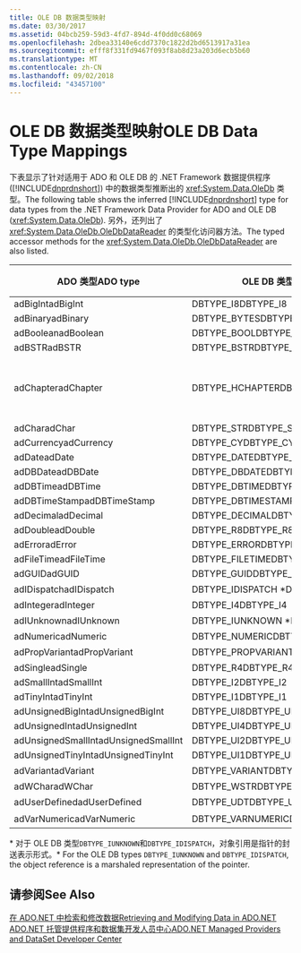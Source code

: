 ```yaml
---
title: OLE DB 数据类型映射
ms.date: 03/30/2017
ms.assetid: 04bcb259-59d3-4fd7-894d-4f0dd0c68069
ms.openlocfilehash: 2dbea33140e6cdd7370c1822d2bd6513917a31ea
ms.sourcegitcommit: efff8f331fd9467f093f8ab8d23a203d6ecb5b60
ms.translationtype: MT
ms.contentlocale: zh-CN
ms.lasthandoff: 09/02/2018
ms.locfileid: "43457100"
---
```

# <a name="ole-db-data-type-mappings"></a><span data-ttu-id="9ac7e-102">OLE DB 数据类型映射</span><span class="sxs-lookup"><span data-stu-id="9ac7e-102">OLE DB Data Type Mappings</span></span>
<span data-ttu-id="9ac7e-103">下表显示了针对适用于 ADO 和 OLE DB 的 .NET Framework 数据提供程序 ([!INCLUDE[dnprdnshort](../../../../includes/dnprdnshort-md.md)]) 中的数据类型推断出的 <xref:System.Data.OleDb> 类型。</span><span class="sxs-lookup"><span data-stu-id="9ac7e-103">The following table shows the inferred [!INCLUDE[dnprdnshort](../../../../includes/dnprdnshort-md.md)] type for data types from the .NET Framework Data Provider for ADO and OLE DB (<xref:System.Data.OleDb>).</span></span> <span data-ttu-id="9ac7e-104">另外，还列出了 <xref:System.Data.OleDb.OleDbDataReader> 的类型化访问器方法。</span><span class="sxs-lookup"><span data-stu-id="9ac7e-104">The typed accessor methods for the <xref:System.Data.OleDb.OleDbDataReader> are also listed.</span></span>  
  
|<span data-ttu-id="9ac7e-105">ADO 类型</span><span class="sxs-lookup"><span data-stu-id="9ac7e-105">ADO type</span></span>|<span data-ttu-id="9ac7e-106">OLE DB 类型</span><span class="sxs-lookup"><span data-stu-id="9ac7e-106">OLE DB type</span></span>|[!INCLUDE[dnprdnshort](../../../../includes/dnprdnshort-md.md)]<span data-ttu-id="9ac7e-107"> 类型</span><span class="sxs-lookup"><span data-stu-id="9ac7e-107"> type</span></span>|[!INCLUDE[dnprdnshort](../../../../includes/dnprdnshort-md.md)]<span data-ttu-id="9ac7e-108"> 类型化访问器</span><span class="sxs-lookup"><span data-stu-id="9ac7e-108"> typed accessor</span></span>|  
|--------------|-----------------|----------------------------------------------------------------------|--------------------------------------------------------------------------------|  
|<span data-ttu-id="9ac7e-109">adBigInt</span><span class="sxs-lookup"><span data-stu-id="9ac7e-109">adBigInt</span></span>|<span data-ttu-id="9ac7e-110">DBTYPE_I8</span><span class="sxs-lookup"><span data-stu-id="9ac7e-110">DBTYPE_I8</span></span>|<span data-ttu-id="9ac7e-111">Int64</span><span class="sxs-lookup"><span data-stu-id="9ac7e-111">Int64</span></span>|<span data-ttu-id="9ac7e-112">GetInt64()</span><span class="sxs-lookup"><span data-stu-id="9ac7e-112">GetInt64()</span></span>|  
|<span data-ttu-id="9ac7e-113">adBinary</span><span class="sxs-lookup"><span data-stu-id="9ac7e-113">adBinary</span></span>|<span data-ttu-id="9ac7e-114">DBTYPE_BYTES</span><span class="sxs-lookup"><span data-stu-id="9ac7e-114">DBTYPE_BYTES</span></span>|<span data-ttu-id="9ac7e-115">Byte[]</span><span class="sxs-lookup"><span data-stu-id="9ac7e-115">Byte[]</span></span>|<span data-ttu-id="9ac7e-116">GetBytes()</span><span class="sxs-lookup"><span data-stu-id="9ac7e-116">GetBytes()</span></span>|  
|<span data-ttu-id="9ac7e-117">adBoolean</span><span class="sxs-lookup"><span data-stu-id="9ac7e-117">adBoolean</span></span>|<span data-ttu-id="9ac7e-118">DBTYPE_BOOL</span><span class="sxs-lookup"><span data-stu-id="9ac7e-118">DBTYPE_BOOL</span></span>|<span data-ttu-id="9ac7e-119">Boolean</span><span class="sxs-lookup"><span data-stu-id="9ac7e-119">Boolean</span></span>|<span data-ttu-id="9ac7e-120">GetBoolean()</span><span class="sxs-lookup"><span data-stu-id="9ac7e-120">GetBoolean()</span></span>|  
|<span data-ttu-id="9ac7e-121">adBSTR</span><span class="sxs-lookup"><span data-stu-id="9ac7e-121">adBSTR</span></span>|<span data-ttu-id="9ac7e-122">DBTYPE_BSTR</span><span class="sxs-lookup"><span data-stu-id="9ac7e-122">DBTYPE_BSTR</span></span>|<span data-ttu-id="9ac7e-123">String</span><span class="sxs-lookup"><span data-stu-id="9ac7e-123">String</span></span>|<span data-ttu-id="9ac7e-124">GetString()</span><span class="sxs-lookup"><span data-stu-id="9ac7e-124">GetString()</span></span>|  
|<span data-ttu-id="9ac7e-125">adChapter</span><span class="sxs-lookup"><span data-stu-id="9ac7e-125">adChapter</span></span>|<span data-ttu-id="9ac7e-126">DBTYPE_HCHAPTER</span><span class="sxs-lookup"><span data-stu-id="9ac7e-126">DBTYPE_HCHAPTER</span></span>|<span data-ttu-id="9ac7e-127">通过 `DataReader` 支持。</span><span class="sxs-lookup"><span data-stu-id="9ac7e-127">Supported through the `DataReader`.</span></span> <span data-ttu-id="9ac7e-128">请参阅[使用 DataReader 检索数据](../../../../docs/framework/data/adonet/retrieving-data-using-a-datareader.md)。</span><span class="sxs-lookup"><span data-stu-id="9ac7e-128">See [Retrieving Data Using a DataReader](../../../../docs/framework/data/adonet/retrieving-data-using-a-datareader.md).</span></span>|<span data-ttu-id="9ac7e-129">GetValue()</span><span class="sxs-lookup"><span data-stu-id="9ac7e-129">GetValue()</span></span>|  
|<span data-ttu-id="9ac7e-130">adChar</span><span class="sxs-lookup"><span data-stu-id="9ac7e-130">adChar</span></span>|<span data-ttu-id="9ac7e-131">DBTYPE_STR</span><span class="sxs-lookup"><span data-stu-id="9ac7e-131">DBTYPE_STR</span></span>|<span data-ttu-id="9ac7e-132">String</span><span class="sxs-lookup"><span data-stu-id="9ac7e-132">String</span></span>|<span data-ttu-id="9ac7e-133">GetString()</span><span class="sxs-lookup"><span data-stu-id="9ac7e-133">GetString()</span></span>|  
|<span data-ttu-id="9ac7e-134">adCurrency</span><span class="sxs-lookup"><span data-stu-id="9ac7e-134">adCurrency</span></span>|<span data-ttu-id="9ac7e-135">DBTYPE_CY</span><span class="sxs-lookup"><span data-stu-id="9ac7e-135">DBTYPE_CY</span></span>|<span data-ttu-id="9ac7e-136">Decimal</span><span class="sxs-lookup"><span data-stu-id="9ac7e-136">Decimal</span></span>|<span data-ttu-id="9ac7e-137">GetDecimal()</span><span class="sxs-lookup"><span data-stu-id="9ac7e-137">GetDecimal()</span></span>|  
|<span data-ttu-id="9ac7e-138">adDate</span><span class="sxs-lookup"><span data-stu-id="9ac7e-138">adDate</span></span>|<span data-ttu-id="9ac7e-139">DBTYPE_DATE</span><span class="sxs-lookup"><span data-stu-id="9ac7e-139">DBTYPE_DATE</span></span>|<span data-ttu-id="9ac7e-140">DateTime</span><span class="sxs-lookup"><span data-stu-id="9ac7e-140">DateTime</span></span>|<span data-ttu-id="9ac7e-141">GetDateTime()</span><span class="sxs-lookup"><span data-stu-id="9ac7e-141">GetDateTime()</span></span>|  
|<span data-ttu-id="9ac7e-142">adDBDate</span><span class="sxs-lookup"><span data-stu-id="9ac7e-142">adDBDate</span></span>|<span data-ttu-id="9ac7e-143">DBTYPE_DBDATE</span><span class="sxs-lookup"><span data-stu-id="9ac7e-143">DBTYPE_DBDATE</span></span>|<span data-ttu-id="9ac7e-144">DateTime</span><span class="sxs-lookup"><span data-stu-id="9ac7e-144">DateTime</span></span>|<span data-ttu-id="9ac7e-145">GetDateTime()</span><span class="sxs-lookup"><span data-stu-id="9ac7e-145">GetDateTime()</span></span>|  
|<span data-ttu-id="9ac7e-146">adDBTime</span><span class="sxs-lookup"><span data-stu-id="9ac7e-146">adDBTime</span></span>|<span data-ttu-id="9ac7e-147">DBTYPE_DBTIME</span><span class="sxs-lookup"><span data-stu-id="9ac7e-147">DBTYPE_DBTIME</span></span>|<span data-ttu-id="9ac7e-148">DateTime</span><span class="sxs-lookup"><span data-stu-id="9ac7e-148">DateTime</span></span>|<span data-ttu-id="9ac7e-149">GetDateTime()</span><span class="sxs-lookup"><span data-stu-id="9ac7e-149">GetDateTime()</span></span>|  
|<span data-ttu-id="9ac7e-150">adDBTimeStamp</span><span class="sxs-lookup"><span data-stu-id="9ac7e-150">adDBTimeStamp</span></span>|<span data-ttu-id="9ac7e-151">DBTYPE_DBTIMESTAMP</span><span class="sxs-lookup"><span data-stu-id="9ac7e-151">DBTYPE_DBTIMESTAMP</span></span>|<span data-ttu-id="9ac7e-152">DateTime</span><span class="sxs-lookup"><span data-stu-id="9ac7e-152">DateTime</span></span>|<span data-ttu-id="9ac7e-153">GetDateTime()</span><span class="sxs-lookup"><span data-stu-id="9ac7e-153">GetDateTime()</span></span>|  
|<span data-ttu-id="9ac7e-154">adDecimal</span><span class="sxs-lookup"><span data-stu-id="9ac7e-154">adDecimal</span></span>|<span data-ttu-id="9ac7e-155">DBTYPE_DECIMAL</span><span class="sxs-lookup"><span data-stu-id="9ac7e-155">DBTYPE_DECIMAL</span></span>|<span data-ttu-id="9ac7e-156">Decimal</span><span class="sxs-lookup"><span data-stu-id="9ac7e-156">Decimal</span></span>|<span data-ttu-id="9ac7e-157">GetDecimal()</span><span class="sxs-lookup"><span data-stu-id="9ac7e-157">GetDecimal()</span></span>|  
|<span data-ttu-id="9ac7e-158">adDouble</span><span class="sxs-lookup"><span data-stu-id="9ac7e-158">adDouble</span></span>|<span data-ttu-id="9ac7e-159">DBTYPE_R8</span><span class="sxs-lookup"><span data-stu-id="9ac7e-159">DBTYPE_R8</span></span>|<span data-ttu-id="9ac7e-160">Double</span><span class="sxs-lookup"><span data-stu-id="9ac7e-160">Double</span></span>|<span data-ttu-id="9ac7e-161">GetDouble()</span><span class="sxs-lookup"><span data-stu-id="9ac7e-161">GetDouble()</span></span>|  
|<span data-ttu-id="9ac7e-162">adError</span><span class="sxs-lookup"><span data-stu-id="9ac7e-162">adError</span></span>|<span data-ttu-id="9ac7e-163">DBTYPE_ERROR</span><span class="sxs-lookup"><span data-stu-id="9ac7e-163">DBTYPE_ERROR</span></span>|<span data-ttu-id="9ac7e-164">ExternalException</span><span class="sxs-lookup"><span data-stu-id="9ac7e-164">ExternalException</span></span>|<span data-ttu-id="9ac7e-165">GetValue()</span><span class="sxs-lookup"><span data-stu-id="9ac7e-165">GetValue()</span></span>|  
|<span data-ttu-id="9ac7e-166">adFileTime</span><span class="sxs-lookup"><span data-stu-id="9ac7e-166">adFileTime</span></span>|<span data-ttu-id="9ac7e-167">DBTYPE_FILETIME</span><span class="sxs-lookup"><span data-stu-id="9ac7e-167">DBTYPE_FILETIME</span></span>|<span data-ttu-id="9ac7e-168">DateTime</span><span class="sxs-lookup"><span data-stu-id="9ac7e-168">DateTime</span></span>|<span data-ttu-id="9ac7e-169">GetDateTime()</span><span class="sxs-lookup"><span data-stu-id="9ac7e-169">GetDateTime()</span></span>|  
|<span data-ttu-id="9ac7e-170">adGUID</span><span class="sxs-lookup"><span data-stu-id="9ac7e-170">adGUID</span></span>|<span data-ttu-id="9ac7e-171">DBTYPE_GUID</span><span class="sxs-lookup"><span data-stu-id="9ac7e-171">DBTYPE_GUID</span></span>|<span data-ttu-id="9ac7e-172">Guid</span><span class="sxs-lookup"><span data-stu-id="9ac7e-172">Guid</span></span>|<span data-ttu-id="9ac7e-173">GetGuid()</span><span class="sxs-lookup"><span data-stu-id="9ac7e-173">GetGuid()</span></span>|  
|<span data-ttu-id="9ac7e-174">adIDispatch</span><span class="sxs-lookup"><span data-stu-id="9ac7e-174">adIDispatch</span></span>|<span data-ttu-id="9ac7e-175">DBTYPE_IDISPATCH \*</span><span class="sxs-lookup"><span data-stu-id="9ac7e-175">DBTYPE_IDISPATCH \*</span></span>|<span data-ttu-id="9ac7e-176">对象</span><span class="sxs-lookup"><span data-stu-id="9ac7e-176">Object</span></span>|<span data-ttu-id="9ac7e-177">GetValue()</span><span class="sxs-lookup"><span data-stu-id="9ac7e-177">GetValue()</span></span>|  
|<span data-ttu-id="9ac7e-178">adInteger</span><span class="sxs-lookup"><span data-stu-id="9ac7e-178">adInteger</span></span>|<span data-ttu-id="9ac7e-179">DBTYPE_I4</span><span class="sxs-lookup"><span data-stu-id="9ac7e-179">DBTYPE_I4</span></span>|<span data-ttu-id="9ac7e-180">Int32</span><span class="sxs-lookup"><span data-stu-id="9ac7e-180">Int32</span></span>|<span data-ttu-id="9ac7e-181">GetInt32()</span><span class="sxs-lookup"><span data-stu-id="9ac7e-181">GetInt32()</span></span>|  
|<span data-ttu-id="9ac7e-182">adIUnknown</span><span class="sxs-lookup"><span data-stu-id="9ac7e-182">adIUnknown</span></span>|<span data-ttu-id="9ac7e-183">DBTYPE_IUNKNOWN \*</span><span class="sxs-lookup"><span data-stu-id="9ac7e-183">DBTYPE_IUNKNOWN \*</span></span>|<span data-ttu-id="9ac7e-184">对象</span><span class="sxs-lookup"><span data-stu-id="9ac7e-184">Object</span></span>|<span data-ttu-id="9ac7e-185">GetValue()</span><span class="sxs-lookup"><span data-stu-id="9ac7e-185">GetValue()</span></span>|  
|<span data-ttu-id="9ac7e-186">adNumeric</span><span class="sxs-lookup"><span data-stu-id="9ac7e-186">adNumeric</span></span>|<span data-ttu-id="9ac7e-187">DBTYPE_NUMERIC</span><span class="sxs-lookup"><span data-stu-id="9ac7e-187">DBTYPE_NUMERIC</span></span>|<span data-ttu-id="9ac7e-188">Decimal</span><span class="sxs-lookup"><span data-stu-id="9ac7e-188">Decimal</span></span>|<span data-ttu-id="9ac7e-189">GetDecimal()</span><span class="sxs-lookup"><span data-stu-id="9ac7e-189">GetDecimal()</span></span>|  
|<span data-ttu-id="9ac7e-190">adPropVariant</span><span class="sxs-lookup"><span data-stu-id="9ac7e-190">adPropVariant</span></span>|<span data-ttu-id="9ac7e-191">DBTYPE_PROPVARIANT</span><span class="sxs-lookup"><span data-stu-id="9ac7e-191">DBTYPE_PROPVARIANT</span></span>|<span data-ttu-id="9ac7e-192">对象</span><span class="sxs-lookup"><span data-stu-id="9ac7e-192">Object</span></span>|<span data-ttu-id="9ac7e-193">GetValue()</span><span class="sxs-lookup"><span data-stu-id="9ac7e-193">GetValue()</span></span>|  
|<span data-ttu-id="9ac7e-194">adSingle</span><span class="sxs-lookup"><span data-stu-id="9ac7e-194">adSingle</span></span>|<span data-ttu-id="9ac7e-195">DBTYPE_R4</span><span class="sxs-lookup"><span data-stu-id="9ac7e-195">DBTYPE_R4</span></span>|<span data-ttu-id="9ac7e-196">Single</span><span class="sxs-lookup"><span data-stu-id="9ac7e-196">Single</span></span>|<span data-ttu-id="9ac7e-197">GetFloat()</span><span class="sxs-lookup"><span data-stu-id="9ac7e-197">GetFloat()</span></span>|  
|<span data-ttu-id="9ac7e-198">adSmallInt</span><span class="sxs-lookup"><span data-stu-id="9ac7e-198">adSmallInt</span></span>|<span data-ttu-id="9ac7e-199">DBTYPE_I2</span><span class="sxs-lookup"><span data-stu-id="9ac7e-199">DBTYPE_I2</span></span>|<span data-ttu-id="9ac7e-200">Int16</span><span class="sxs-lookup"><span data-stu-id="9ac7e-200">Int16</span></span>|<span data-ttu-id="9ac7e-201">GetInt16()</span><span class="sxs-lookup"><span data-stu-id="9ac7e-201">GetInt16()</span></span>|  
|<span data-ttu-id="9ac7e-202">adTinyInt</span><span class="sxs-lookup"><span data-stu-id="9ac7e-202">adTinyInt</span></span>|<span data-ttu-id="9ac7e-203">DBTYPE_I1</span><span class="sxs-lookup"><span data-stu-id="9ac7e-203">DBTYPE_I1</span></span>|<span data-ttu-id="9ac7e-204">Byte</span><span class="sxs-lookup"><span data-stu-id="9ac7e-204">Byte</span></span>|<span data-ttu-id="9ac7e-205">GetByte()</span><span class="sxs-lookup"><span data-stu-id="9ac7e-205">GetByte()</span></span>|  
|<span data-ttu-id="9ac7e-206">adUnsignedBigInt</span><span class="sxs-lookup"><span data-stu-id="9ac7e-206">adUnsignedBigInt</span></span>|<span data-ttu-id="9ac7e-207">DBTYPE_UI8</span><span class="sxs-lookup"><span data-stu-id="9ac7e-207">DBTYPE_UI8</span></span>|<span data-ttu-id="9ac7e-208">UInt64</span><span class="sxs-lookup"><span data-stu-id="9ac7e-208">UInt64</span></span>|<span data-ttu-id="9ac7e-209">GetValue()</span><span class="sxs-lookup"><span data-stu-id="9ac7e-209">GetValue()</span></span>|  
|<span data-ttu-id="9ac7e-210">adUnsignedInt</span><span class="sxs-lookup"><span data-stu-id="9ac7e-210">adUnsignedInt</span></span>|<span data-ttu-id="9ac7e-211">DBTYPE_UI4</span><span class="sxs-lookup"><span data-stu-id="9ac7e-211">DBTYPE_UI4</span></span>|<span data-ttu-id="9ac7e-212">UInt32</span><span class="sxs-lookup"><span data-stu-id="9ac7e-212">UInt32</span></span>|<span data-ttu-id="9ac7e-213">GetValue()</span><span class="sxs-lookup"><span data-stu-id="9ac7e-213">GetValue()</span></span>|  
|<span data-ttu-id="9ac7e-214">adUnsignedSmallInt</span><span class="sxs-lookup"><span data-stu-id="9ac7e-214">adUnsignedSmallInt</span></span>|<span data-ttu-id="9ac7e-215">DBTYPE_UI2</span><span class="sxs-lookup"><span data-stu-id="9ac7e-215">DBTYPE_UI2</span></span>|<span data-ttu-id="9ac7e-216">UInt16</span><span class="sxs-lookup"><span data-stu-id="9ac7e-216">UInt16</span></span>|<span data-ttu-id="9ac7e-217">GetValue()</span><span class="sxs-lookup"><span data-stu-id="9ac7e-217">GetValue()</span></span>|  
|<span data-ttu-id="9ac7e-218">adUnsignedTinyInt</span><span class="sxs-lookup"><span data-stu-id="9ac7e-218">adUnsignedTinyInt</span></span>|<span data-ttu-id="9ac7e-219">DBTYPE_UI1</span><span class="sxs-lookup"><span data-stu-id="9ac7e-219">DBTYPE_UI1</span></span>|<span data-ttu-id="9ac7e-220">Byte</span><span class="sxs-lookup"><span data-stu-id="9ac7e-220">Byte</span></span>|<span data-ttu-id="9ac7e-221">GetByte()</span><span class="sxs-lookup"><span data-stu-id="9ac7e-221">GetByte()</span></span>|  
|<span data-ttu-id="9ac7e-222">adVariant</span><span class="sxs-lookup"><span data-stu-id="9ac7e-222">adVariant</span></span>|<span data-ttu-id="9ac7e-223">DBTYPE_VARIANT</span><span class="sxs-lookup"><span data-stu-id="9ac7e-223">DBTYPE_VARIANT</span></span>|<span data-ttu-id="9ac7e-224">对象</span><span class="sxs-lookup"><span data-stu-id="9ac7e-224">Object</span></span>|<span data-ttu-id="9ac7e-225">GetValue()</span><span class="sxs-lookup"><span data-stu-id="9ac7e-225">GetValue()</span></span>|  
|<span data-ttu-id="9ac7e-226">adWChar</span><span class="sxs-lookup"><span data-stu-id="9ac7e-226">adWChar</span></span>|<span data-ttu-id="9ac7e-227">DBTYPE_WSTR</span><span class="sxs-lookup"><span data-stu-id="9ac7e-227">DBTYPE_WSTR</span></span>|<span data-ttu-id="9ac7e-228">String</span><span class="sxs-lookup"><span data-stu-id="9ac7e-228">String</span></span>|<span data-ttu-id="9ac7e-229">GetString()</span><span class="sxs-lookup"><span data-stu-id="9ac7e-229">GetString()</span></span>|  
|<span data-ttu-id="9ac7e-230">adUserDefined</span><span class="sxs-lookup"><span data-stu-id="9ac7e-230">adUserDefined</span></span>|<span data-ttu-id="9ac7e-231">DBTYPE_UDT</span><span class="sxs-lookup"><span data-stu-id="9ac7e-231">DBTYPE_UDT</span></span>|<span data-ttu-id="9ac7e-232">不受支持</span><span class="sxs-lookup"><span data-stu-id="9ac7e-232">not supported</span></span>||  
|<span data-ttu-id="9ac7e-233">adVarNumeric</span><span class="sxs-lookup"><span data-stu-id="9ac7e-233">adVarNumeric</span></span>|<span data-ttu-id="9ac7e-234">DBTYPE_VARNUMERIC</span><span class="sxs-lookup"><span data-stu-id="9ac7e-234">DBTYPE_VARNUMERIC</span></span>|<span data-ttu-id="9ac7e-235">不受支持</span><span class="sxs-lookup"><span data-stu-id="9ac7e-235">not supported</span></span>||  
  
 <span data-ttu-id="9ac7e-236">\* 对于 OLE DB 类型`DBTYPE_IUNKNOWN`和`DBTYPE_IDISPATCH`，对象引用是指针的封送表示形式。</span><span class="sxs-lookup"><span data-stu-id="9ac7e-236">\* For the OLE DB types `DBTYPE_IUNKNOWN` and `DBTYPE_IDISPATCH`, the object reference is a marshaled representation of the pointer.</span></span>  
  
## <a name="see-also"></a><span data-ttu-id="9ac7e-237">请参阅</span><span class="sxs-lookup"><span data-stu-id="9ac7e-237">See Also</span></span>  
 [<span data-ttu-id="9ac7e-238">在 ADO.NET 中检索和修改数据</span><span class="sxs-lookup"><span data-stu-id="9ac7e-238">Retrieving and Modifying Data in ADO.NET</span></span>](../../../../docs/framework/data/adonet/retrieving-and-modifying-data.md)  
 [<span data-ttu-id="9ac7e-239">ADO.NET 托管提供程序和数据集开发人员中心</span><span class="sxs-lookup"><span data-stu-id="9ac7e-239">ADO.NET Managed Providers and DataSet Developer Center</span></span>](https://go.microsoft.com/fwlink/?LinkId=217917)
